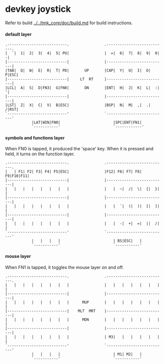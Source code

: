 devkey joystick 
======================
Refer to build [../../tmk_core/doc/build.md](tmk_core/doc/build.md) for build
instructions.


#### default layer
    .---------------------------.                .---------------------------.        
    |  `|  1|  2|  3|  4|  5| PU|                |  =|  6|  7|  8|  9|  0|  -|
    |---------------------------|                |---------------------------|
    |TAB|  Q|  W|  E|  R|  T| PD|       UP       |CAP|  Y|  U|  I|  O|  P|ESC|
    |---------------------------|     LT  RT     |---------------------------|
    |LCL|  A|  S|  D|FN3|  G|FN0|       DN       |ENT|  H|  J|  K|  L|  :|  '|
    |---------------------------|                |---------------------------|
    |LST|  Z|  X|  C|  V|  B|ESC|                |BSP|  N|  M|  ,|  .|  /|RST|
    `---------------------------'                `---------------------------'
                |LAT|WIN|FN0|                        |SPC|ENT|FN1|            
                `-----------'                        `------------'            

#### symbols and functions layer 
When FN0 is tapped, it produced the 'space' key.  When it is pressed and held,
it turns on the function layer.

    .---------------------------.                .---------------------------.        
    |   | F1| F2| F3| F4| F5|ESC|                |F12| F6| F7| F8| F9|F10|F11|
    |---------------------------|                |---------------------------|
    |   |   |   |   |   |   |   |                |   |  ~|  /|  \|  {|  }|   |
    |---------------------------|                |---------------------------|
    |   |   |   |   |   |   |   |                |   |  `|  (|  )|  [|  ]|   |
    |---------------------------|                |---------------------------|
    |   |   |   |   |   |   |   |                |   |  -|  +|  =|  ||  /|   |
    `---------------------------'                `---------------------------'
                |   |   |   |                        | BS|ESC|   |            
                `-----------'                        `-----------'            

#### mouse layer
When FN1 is tapped, it toggles the mouse layer on and off.


    .---------------------------.                .---------------------------.        
    |   |   |   |   |   |   |   |                |   |   |   |   |   |   |   |
    |---------------------------|                |---------------------------|
    |   |   |   |   |   |   |   |      MUP       |   |   |   |   |   |   |   |
    |---------------------------|    MLT  MRT    |---------------------------|
    |   |   |   |   |   |   |   |      MDN       |   |   |   |   |   |   |   |
    |---------------------------|                |---------------------------|
    |   |   |   |   |   |   |   |                | M3|   |   |   |   |   |   |
    `---------------------------'                `---------------------------'
                |   |   |   |                        | M1| M2|   |            
                `-----------'                        `-----------'            

